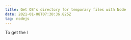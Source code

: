 ```yaml
---
title: Get OS's directory for temporary files with Node
date: 2021-01-08T07:30:36.825Z
tag: nodejs
---
```

To get the l